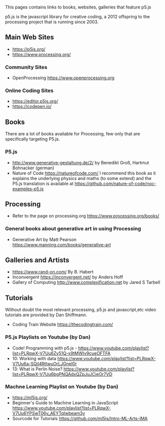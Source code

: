 This pages contains links to books, websites, galleries that feature p5.js

p5.js is the javascript library for creative coding, a 2012 offspring to the processing project that is running since 2003.

## Main Web Sites
+ https://p5js.org/
+ https://www.processing.org/

### Community Sites
+ OpenProcessing https://www.openprocessing.org

### Online Coding Sites
+ https://editor.p5js.org/
+ https://codepen.io/

## Books
There are a lot of books available for Processing, few only that are specifically targeting P5.js.

### P5.js
+ http://www.generative-gestaltung.de/2/ by Benedikt Groß, Hartmut Bohnacker (german)
+ Nature of Code https://natureofcode.com/ I recommend this book as it explains the underlying physics and maths (to some extend) and the P5.js translation is available at https://github.com/nature-of-code/noc-examples-p5.js

## Processing
+ Refer to the page on processing.org https://www.processing.org/books/

### General books about generative art in using Processing
+ Generative Art by Matt Pearson https://www.manning.com/books/generative-art

## Galleries and Artists
+ https://www.rand-on.com/ By B. Habert
+ Inconvergent https://inconvergent.net/ by Anders Hoff
+ Gallery of Computing http://www.complexification.net by Jared S Tarbell

## Tutorials
Without doubt the most relevant processing, p5.js and javascript,etc video tutorials are provided by Dan Shiffmann.
+ Coding Train Website https://thecodingtrain.com/

### P5.js Playlists on Youtube (by Dan)
+ Code! Programming with p5.js - https://www.youtube.com/playlist?list=PLRqwX-V7Uu6Zy51Q-x9tMWIv9cueOFTFA
+ 10: Working with data https://www.youtube.com/playlist?list=PLRqwX-V7Uu6a-SQiI4RtIwuOrLJGnel0r
+ 13: What is Perlin Noise? https://www.youtube.com/playlist?list=PLRqwX-V7Uu6bgPNQAdxQZpJuJCjeOr7VD

### Machne Learning Playlist on Youtube (by Dan)
+ https://ml5js.org/
+ Beginner's Guide to Machine Learning in JavaScript https://www.youtube.com/playlist?list=PLRqwX-V7Uu6YPSwT06y_AEYTqIwbeam3y
+ Sourcode for Tutorials https://github.com/ml5js/Intro-ML-Arts-IMA
